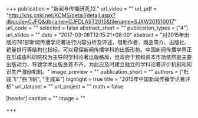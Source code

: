+++
publication = "新闻与传播研究,12."
url_video = ""
url_pdf = "http://kns.cnki.net/KCMS/detail/detail.aspx?dbcode=CJFQ&dbname=CJFDLAST2015&filename=SJXW201510017"
url_code = ""
selected = false
abstract_short = ""
publication_types = ["4"]
url_slides = ""
date = "2017-03-08T12:15:21+08:00"
abstract = "对2015年出版的761部新闻传播学论著进行内容分析及评述，借助作者、商品简介、出版社、销量排行等结构化指标，可以窥探新闻传播学科的出版形势。中国新闻传播学界正在形成由科研院校为主导的学科论著出版格局，但政府干预和资本市场依然是主要出版动力，导致学术出版良莠不齐，为此应及时建立独立的学科论著评价机制和知识生产激励机制。"
image_preview = ""
publication_short = ""
authors = ["杜骏飞","曲飞帆", "王成军"]
highlight = true
title = "2015年中国新闻传播学论著评析"
url_dataset = ""
url_project = ""
math = false

[header]
  caption = ""
  image = ""

+++
